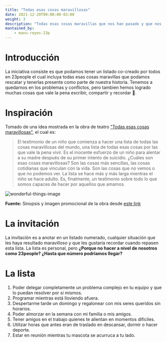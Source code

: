 ```yaml
---
title: "Todas esas cosas maravillosas"
date: 2021-12-20T00:00:00-03:00
weight: 3
description: "Todas esas cosas maravillas que nos han pasado y que nos gustaría recordar"
mantained_by:
    - manu-reyes-23p
---
```


# Introducción

La iniciativa consiste es que podamos tener un listado co-creado por todos en 23people el cual incluya todas esas cosas maravillas que podamos rescatar y tenerlas presente como parte de nuestra historia. Tenemos a quedarnos en los problemas y conflictos, pero tambien hemos logrado muchas cosas que vale la pena escribir, compartir y recordar 🤗.

# Inspiración

Tomado de una idea mostrada en la obra de teatro ["Todas esas cosas maravillosas"](https://redsalasdeteatro.cl/eventos/todas-esas-cosas-maravillosas/), el cual es:

> El testimonio de un niño que comienza a hacer una lista de todas las cosas maravillosas del mundo, una lista de todas esas cosas por las que vale la pena vivir. Es el inocente esfuerzo de un niño para alentar a su madre después de su primer intento de suicidio. ¿Cuáles son esas cosas maravillosas? Son las cosas más sencillas, las cosas cotidianas que vinculan con la vida. Son las cosas que no vemos o que no podemos ver. La lista se hace más y más larga mientras el niño se hace adulto. Es, finalmente, un testimonio sobre todo lo que somos capaces de hacer por aquellos que amamos.

![wonderful-things-image](../wonderfull-things.jpeg)

**Fuente:** Sinopsis y imagen promocional de la obra desde [este link](https://redsalasdeteatro.cl/eventos/todas-esas-cosas-maravillosas/)

# La invitación

La invitación es a anotar en un listado numerado, cualquier situación que les haya resultado maravilloso y que les gustaría recordar cuando repasen esta lista. La lista es personal, pero **¿Porque no hacer a nivel de nosotros como 23people? ¿Hasta que número podríamos llegar?**

# La lista

1. Poder delegar completamente un problema complejo en tu equipo y que lo puedan resolver por si mismos.
2. Programar mientras está lloviendo afuera.
3. Despertarme tarde un domingo y regalonear con mis seres queridos sin horarios.
4. Poder almorzar en la semana con mi familia o mis amigos.
5. Tener amigos en el trabajo quienes te alientan en momentos difíciles.
6. Utilizar horas que antes eran de traslado en descansar, dormir o hacer deporte.
7. Estar en reunión mientras tu mascota se acurruca a tu lado.
